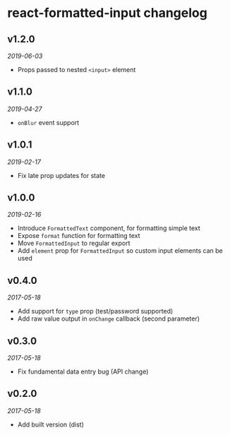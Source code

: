 # react-formatted-input changelog

## v1.2.0
_2019-06-03_

 * Props passed to nested `<input>` element

## v1.1.0
_2019-04-27_

 * `onBlur` event support

## v1.0.1
_2019-02-17_

 * Fix late prop updates for state

## v1.0.0
_2019-02-16_

 * Introduce `FormattedText` component, for formatting simple text
 * Expose `format` function for formatting text
 * Move `FormattedInput` to regular export
 * Add `element` prop for `FormattedInput` so custom input elements can be used

## v0.4.0
_2017-05-18_

 * Add support for `type` prop (test/password supported)
 * Add raw value output in `onChange` callback (second parameter)

## v0.3.0
_2017-05-18_

 * Fix fundamental data entry bug (API change)

## v0.2.0
_2017-05-18_

 * Add built version (dist)
